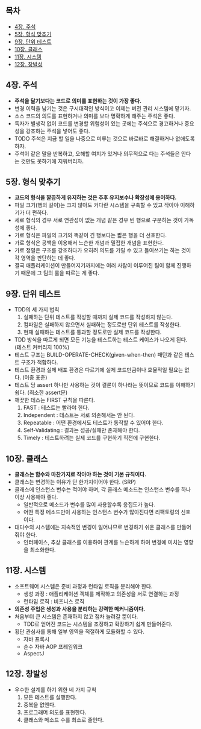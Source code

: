 ## 목차

- [4장. 주석](#4장.-주석)
- [5장. 형식 맞추기](#5장.-형식-맞추기)
- [9장. 단위 테스트](#9장.-단위-테스트)
- [10장. 클래스](#10장.-클래스)
- [11장. 시스템](#11장.-시스템)
- [12장. 창발성](#12장.-창발성)

## 4장. 주석

- **주석을 달기보다는 코드로 의미를 표현하는 것이 가장 좋다.**
- 변경 이력을 남기는 것은 구시대적인 방식이고 이제는 버전 관리 시스템에 맡기자.
- 소스 코드의 의도를 표현하거나 의미를 보다 명확하게 해주는 주석은 좋다.
- 독자가 별생각 없이 코드를 변경할 위험성이 있는 곳에는 주석으로 경고하거나 중요성을 강조하는 주석을 넣어도 좋다.
- TODO 주석은 지금 할 일을 나중으로 미루는 것으로 바로바로 해결하거나 없애도록 하자.
- 주석이 같은 말을 반복하고, 오해할 여지가 있거나 의무적으로 다는 주석들은 안다는 것만도 못하기에 지워버리자.

## 5장. 형식 맞추기

- **코드의 형식을 깔끔하게 유지하는 것은 추후 유지보수나 확장성에 용이하다.**
- 파일 크기(행의 길이)는 크지 않아도 커다란 시스템을 구축할 수 있고 작아야 이해하기가 더 편하다.
- 세로 형식의 경우 서로 연관성이 없는 개념 같은 경우 빈 행으로 구분하는 것이 가독성에 좋다.
- 가로 형식은 파일의 크기와 똑같이 긴 행보다는 짧은 행을 더 선호한다.
- 가로 형식은 공백을 이용해서 느슨한 개념과 밀접한 개념을 표현한다.
- 가로 정렬은 구조를 강조하다가 오히려 의도를 가릴 수 있고 들여쓰기는 하는 것이 각 영역을 판단하는 데 좋다.
- 결국 애플리케이션이 만들어지기까지에는 여러 사람이 이루어진 팀이 함께 진행하기 때문에 그 팀의 룰을 따르는 게 좋다.

## 9장. 단위 테스트

- TDD의 세 가지 법칙
    1. 실패하는 단위 테스트를 작성할 때까지 실제 코드를 작성하지 않는다.
    1. 컴파일은 실패하지 않으면서 실패하는 정도로만 단위 테스트를 작성한다.
    1. 현재 실패하는 테스트를 통과할 정도로만 실제 코드를 작성한다.
- TDD 방식을 따르게 되면 모든 기능을 테스트하는 테스트 케이스가 나오게 된다. (테스트 커버리지 100%)
- 테스트 구조는 BUILD-OPERATE-CHECK(given-when-then) 패턴과 같은 테스트 구조가 적합하다.
- 테스트 환경과 실제 배포 환경은 다르기에 실제 코드만큼이나 효율적일 필요는 없다. (이중 표준)
- 테스트 당 assert 하나만 사용하는 것이 결론이 하나라는 뜻이므로 코드를 이해하기 쉽다. (최소한 assert문)
- 깨끗한 테스는 FIRST 규칙을 따른다.
    1. FAST : 테스트는 빨라야 한다.
    1. Independent : 테스트는 서로 의존해서는 안 된다.
    1. Repeatable : 어떤 환경에서도 테스트가 동작할 수 있어야 한다.
    1. Self-Validating : 결과는 성공/실패만 존재해야 한다.
    1. Timely : 테스트하려는 실제 코드를 구현하기 직전에 구현한다.

## 10장. 클래스

- **클래스는 함수와 마찬가지로 작아야 하는 것이 기본 규칙이다.**
- 클래스는 변경하는 이유가 단 한가지이어야 한다. (SRP)
- 클래스에 인스턴스 변수는 적어야 하며, 각 클래스 메소드는 인스턴스 변수를 하나 이상 사용해야 좋다.
    - 일반적으로 메소드가 변수를 많이 사용할수록 응집도가 높다.
    - 어떤 특정 메소드만이 사용하는 인스턴스 변수가 많아진다면 리팩토링의 신호이다.
- 대다수의 시스템에는 지속적인 변경이 일어나므로 변경하기 쉬운 클래스를 만들어줘야 한다.
    - 인터페이스, 추상 클래스를 이용하여 관계를 느슨하게 하여 변경에 미치는 영향을 최소화한다.

## 11장. 시스템

- 소프트웨어 시스템은 준비 과정과 런타임 로직을 분리해야 한다.
    - 생성 과정 : 애플리케이션 객체를 제작하고 의존성을 서로 연결하는 과정
    - 런타임 로직 : 비즈니스 로직
- **의존성 주입은 생성과 사용을 분리하는 강력한 메커니즘이다.**
- 처음부터 큰 시스템은 존재하지 않고 점차 늘려갈 뿐이다.
    - TDD로 얻어진 코드는 시스템을 조정하고 확장하기 쉽게 만들어준다.
- 횡단 관심사를 통해 일부 영역을 적절하게 모듈화할 수 있다.
    - 자바 프록시
    - 순수 자바 AOP 프레임워크
    - AspectJ

## 12장. 창발성

- 우수한 설계를 하기 위한 네 가지 규칙
    1. 모든 테스트를 실행한다.
    1. 중복을 없앤다.
    1. 프로그래머 의도를 표현한다.
    1. 클래스와 메소드 수를 최소로 줄인다.